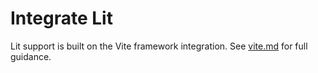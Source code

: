 # Integrate Lit

Lit support is built on the Vite framework integration. See [vite.md](./vite.md) for full guidance.